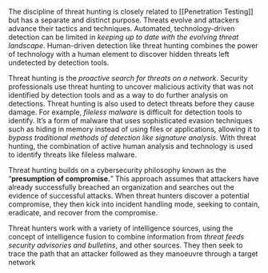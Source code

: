 The discipline of threat hunting is closely related to [[Penetration Testing]] but has a separate and distinct purpose. Threats evolve and attackers advance their tactics and techniques. Automated, technology-driven detection can be limited in *keeping up to date with the evolving threat landscape*. Human-driven detection like threat hunting combines the power of technology with a human element to discover hidden threats left undetected by detection tools.

Threat hunting is the *proactive search for threats on a network*. Security professionals use threat hunting to uncover malicious activity that was not identified by detection tools and as a way to do further analysis on detections. Threat hunting is also used to detect threats before they cause damage. For example, *fileless malware* is difficult for detection tools to identify. It’s a form of malware that uses sophisticated evasion techniques such as hiding in memory instead of using files or applications, allowing it to *bypass traditional methods of detection like signature analysis*. With threat hunting, the combination of active human analysis and technology is used to identify threats like fileless malware. 

Threat hunting builds on a cybersecurity philosophy known as the “**presumption of compromise.**” This approach assumes that attackers have already successfully breached an organization and searches out the evidence of successful attacks. When threat hunters discover a potential compromise, they then kick into incident handling mode, seeking to contain, eradicate, and recover from the compromise.

Threat hunters work with a variety of intelligence sources, using the concept of intelligence fusion to combine information from *threat feeds security advisories and bulletins*, and other sources. They then seek to trace the path that an attacker followed as they manoeuvre through a target network